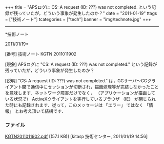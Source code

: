 ﻿+++
title = "APSログに CS: A request (ID: ???) was not completed. という記録が残っていたが，どういう事象が発生したのか？"
date = "2011-01-19"
ttags = ["技術ノート"]
tcategories = ["tech"]
banner = "img/technote.jpg"
+++

-----------------------------------------------------------------------------------------------------------------------------

*技術ノート

2011/01/19*


[番号]
技術ノート KGTN 2011011902

[現象]
APSログに "CS: A request (ID: ???) was not completed."
という記録が残っていたが，どういう事象が発生したのか？

[説明]
"CS: A request (ID: ???) was not completed."
は，GGサーバ〜GGクライアント間で通信中にセッションが切断され，描画処理等が完結しなかったことを意味します．ネットワーク障害だけでなく，
（アプリケーションが描画している状況で）
ActiveXクライアントを実行しているブラウザ （IE）
が閉じられた時にも記録されます．従って，このメッセージは 「エラー」
ではなく 「情報」 とお考え頂いて結構です．


### ファイル





[KGTN2011011902.pdf](http://techreport.kitasp.net/attachments/download/452/KGTN2011011902.pdf)
 [(57.1 KB)] [kitasp 技術センター, 2011/01/19
14:56]
